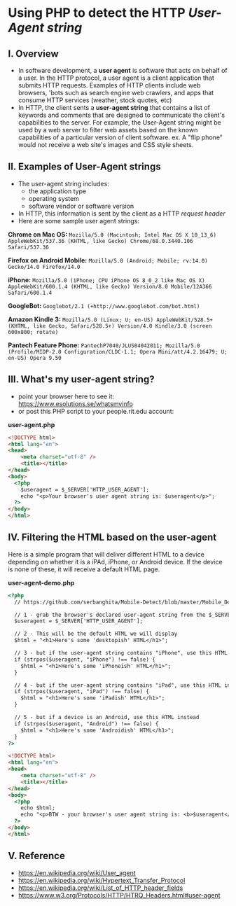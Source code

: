 # Using PHP to detect the HTTP *User-Agent string*

## I. Overview
- In software development, a **user agent** is software that acts on behalf of a user. In the HTTP protocol, a user agent is a client application that submits HTTP requests. Examples of HTTP clients include web browsers, 'bots such as search engine web crawlers, and apps that consume HTTP services (weather, stock quotes, etc)
- In HTTP, the client sents a **user-agent string** that contains a list of keywords and comments that are designed to communicate the client's capabilities to the server. For example, the User-Agent string might be used by a web server to filter web assets based on the known capabilities of a particular version of client software. ex. A "flip phone" would not receive a web site's images and CSS style sheets.

## II. Examples of User-Agent strings
- The user-agent string includes:
  - the application type
  - operating system
  - software vendor or software version
- In HTTP, this information is sent by the client as a HTTP *request header*
- Here are some sample user agent strings:

**Chrome on Mac OS:**
`Mozilla/5.0 (Macintosh; Intel Mac OS X 10_13_6) AppleWebKit/537.36 (KHTML, like Gecko) Chrome/68.0.3440.106 Safari/537.36`

**Firefox on Android Mobile:**
`Mozilla/5.0 (Android; Mobile; rv:14.0) Gecko/14.0 Firefox/14.0`

**iPhone:**
`Mozilla/5.0 (iPhone; CPU iPhone OS 8_0_2 like Mac OS X) AppleWebKit/600.1.4 (KHTML, like Gecko) Version/8.0 Mobile/12A366 Safari/600.1.4`

**GoogleBot:**
`Googlebot/2.1 (+http://www.googlebot.com/bot.html)`

**Amazon Kindle 3:**
`Mozilla/5.0 (Linux; U; en-US) AppleWebKit/528.5+ (KHTML, like Gecko, Safari/528.5+) Version/4.0 Kindle/3.0 (screen 600x800; rotate)`
  
**Pantech Feature Phone:**
`PantechP7040/JLUS04042011; Mozilla/5.0 (Profile/MIDP-2.0 Configuration/CLDC-1.1; Opera Mini/att/4.2.16479; U; en-US) Opera 9.50`

## III. What's my user-agent string?

- point your browser here to see it: https://www.esolutions.se/whatsmyinfo
- or post this PHP script to your people.rit.edu account:

**user-agent.php**
```html
<!DOCTYPE html>
<html lang="en">
<head>
	<meta charset="utf-8" />
	<title></title>
</head>
<body>
  <?php 
    $useragent = $_SERVER['HTTP_USER_AGENT'];
    echo "<p>Your browser's user agent string is: $useragent</p>"; 
  ?>
</body>
</html>
```

## IV. Filtering the HTML based on the user-agent

Here is a simple program that will deliver different HTML to a device depending on whether it is a iPAd, iPhone, or Android device. If the device is none of these, it will receive a default HTML page. 

**user-agent-demo.php**
```html
<?php
  // https://github.com/serbanghita/Mobile-Detect/blob/master/Mobile_Detect.php

  // 1 - grab the browser's declared user-agent string from the $_SERVER "superglobal"
  $useragent = $_SERVER['HTTP_USER_AGENT'];

  // 2 - This will be the default HTML we will display
  $html = "<h1>Here's some 'desktopish' HTML</h1>";

  // 3 - but if the user-agent string contains "iPhone", use this HTML instead
  if (strpos($useragent, "iPhone") !== false) {
    $html = "<h1>Here's some 'iPhoneish' HTML</h1>";
  }

  // 4 - but if the user-agent string contains "iPad", use this HTML instead
  if (strpos($useragent, "iPad") !== false) {
    $html = "<h1>Here's some 'iPadish' HTML</h1>";
  }

  // 5 - but if a device is an Android, use this HTML instead
  if (strpos($useragent, "Android") !== false) {
    $html = "<h1>Here's some 'Androidish' HTML</h1>";
  }
?>

<!DOCTYPE html>
<html lang="en">
<head>
	<meta charset="utf-8" />
	<title></title>
</head>
<body>
  <?php 
    echo $html;
    echo "<p>BTW - your browser's user agent string is: <b>$useragent</b></p>"; 
  ?>
</body>
</html>
```

## V. Reference
- https://en.wikipedia.org/wiki/User_agent
- https://en.wikipedia.org/wiki/Hypertext_Transfer_Protocol
- https://en.wikipedia.org/wiki/List_of_HTTP_header_fields
- https://www.w3.org/Protocols/HTTP/HTRQ_Headers.html#user-agent
